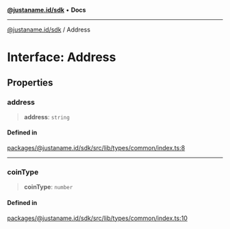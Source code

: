 [**@justaname.id/sdk**](../README.md) • **Docs**

***

[@justaname.id/sdk](../globals.md) / Address

# Interface: Address

## Properties

### address

> **address**: `string`

#### Defined in

[packages/@justaname.id/sdk/src/lib/types/common/index.ts:8](https://github.com/JustaName-id/JustaName-sdk/blob/dc845c10af242e3ca87d95ef392516ac0bfa8b95/packages/@justaname.id/sdk/src/lib/types/common/index.ts#L8)

***

### coinType

> **coinType**: `number`

#### Defined in

[packages/@justaname.id/sdk/src/lib/types/common/index.ts:10](https://github.com/JustaName-id/JustaName-sdk/blob/dc845c10af242e3ca87d95ef392516ac0bfa8b95/packages/@justaname.id/sdk/src/lib/types/common/index.ts#L10)
